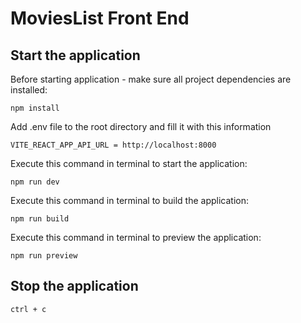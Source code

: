 # MoviesList Front End

## Start the application

Before starting application - make sure all project dependencies are installed:

```
npm install
```

Add .env file to the root directory and fill it with this information

```
VITE_REACT_APP_API_URL = http://localhost:8000

```

Execute this command in terminal to start the application:

```
npm run dev
```

Execute this command in terminal to build the application:

```
npm run build
```

Execute this command in terminal to preview the application:

```
npm run preview
```

## Stop the application

```
ctrl + c
```
